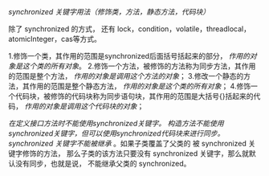 _synchronized 关键字用法（修饰类，方法，静态方法，代码块）_

除了 synchronized 的方式，
还有 lock，condition，volatile，threadlocal，atomicInteger，cas等方式。


1.修饰一个类，其作用的范围是synchronized后面括号括起来的部分，
_作用的对象是这个类的所有对象_。
2.修饰一个方法，被修饰的方法称为同步方法，其作用的范围是整个方法，
_作用的对象是调用这个方法的对象_；
3.修改一个静态的方法，其作用的范围是整个静态方法，
_作用的对象是这个类的所有对象_；
4.修饰一个代码块，被修饰的代码块称为同步语句块，其作用的范围是大括号{}括起来的代码，
_作用的对象是调用这个代码块的对象_；



_在定义接口方法时不能使用synchronized关键字。_
_构造方法不能使用synchronized关键字，但可以使用synchronized代码块来进行同步。_
_synchronized 关键字不能被继承_
。如果子类覆盖了父类的 被 synchronized 关键字修饰的方法，
那么子类的该方法只要没有 synchronized 关键字，那么就默认没有同步，也就是说，
不能继承父类的 synchronized。
